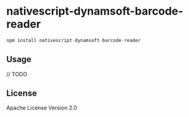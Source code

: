 # nativescript-dynamsoft-barcode-reader

```javascript
npm install nativescript-dynamsoft-barcode-reader
```

## Usage

// TODO

## License

Apache License Version 2.0
